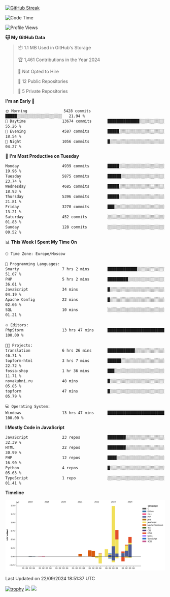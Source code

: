 [![GitHub Streak](https://github-readme-streak-stats.herokuapp.com/?user=yogik10)](https://git.io/streak-stats)
<!--START_SECTION:waka-->
![Code Time](http://img.shields.io/badge/Code%20Time-857%20hrs%2044%20mins-blue)

![Profile Views](http://img.shields.io/badge/Profile%20Views-0-blue)

**🐱 My GitHub Data** 

> 📦 1.1 MB Used in GitHub's Storage 
 > 
> 🏆 1,461 Contributions in the Year 2024
 > 
> 🚫 Not Opted to Hire
 > 
> 📜 12 Public Repositories 
 > 
> 🔑 5 Private Repositories 
 > 
**I'm an Early 🐤** 

```text
🌞 Morning                5428 commits        █████░░░░░░░░░░░░░░░░░░░░   21.94 % 
🌆 Daytime                13674 commits       ██████████████░░░░░░░░░░░   55.26 % 
🌃 Evening                4587 commits        █████░░░░░░░░░░░░░░░░░░░░   18.54 % 
🌙 Night                  1056 commits        █░░░░░░░░░░░░░░░░░░░░░░░░   04.27 % 
```
📅 **I'm Most Productive on Tuesday** 

```text
Monday                   4939 commits        █████░░░░░░░░░░░░░░░░░░░░   19.96 % 
Tuesday                  5875 commits        ██████░░░░░░░░░░░░░░░░░░░   23.74 % 
Wednesday                4685 commits        █████░░░░░░░░░░░░░░░░░░░░   18.93 % 
Thursday                 5396 commits        █████░░░░░░░░░░░░░░░░░░░░   21.81 % 
Friday                   3270 commits        ███░░░░░░░░░░░░░░░░░░░░░░   13.21 % 
Saturday                 452 commits         ░░░░░░░░░░░░░░░░░░░░░░░░░   01.83 % 
Sunday                   128 commits         ░░░░░░░░░░░░░░░░░░░░░░░░░   00.52 % 
```


📊 **This Week I Spent My Time On** 

```text
🕑︎ Time Zone: Europe/Moscow

💬 Programming Languages: 
Smarty                   7 hrs 2 mins        █████████████░░░░░░░░░░░░   51.07 % 
PHP                      5 hrs 2 mins        █████████░░░░░░░░░░░░░░░░   36.61 % 
JavaScript               34 mins             █░░░░░░░░░░░░░░░░░░░░░░░░   04.19 % 
Apache Config            22 mins             █░░░░░░░░░░░░░░░░░░░░░░░░   02.66 % 
SQL                      10 mins             ░░░░░░░░░░░░░░░░░░░░░░░░░   01.21 % 

🔥 Editors: 
PhpStorm                 13 hrs 47 mins      █████████████████████████   100.00 % 

🐱‍💻 Projects: 
translation              6 hrs 26 mins       ████████████░░░░░░░░░░░░░   46.71 % 
topform-html             3 hrs 7 mins        ██████░░░░░░░░░░░░░░░░░░░   22.72 % 
fossa-shop               1 hr 36 mins        ███░░░░░░░░░░░░░░░░░░░░░░   11.71 % 
novakuhni.ru             48 mins             █░░░░░░░░░░░░░░░░░░░░░░░░   05.85 % 
topform                  47 mins             █░░░░░░░░░░░░░░░░░░░░░░░░   05.79 % 

💻 Operating System: 
Windows                  13 hrs 47 mins      █████████████████████████   100.00 % 
```

**I Mostly Code in JavaScript** 

```text
JavaScript               23 repos            ████████░░░░░░░░░░░░░░░░░   32.39 % 
HTML                     22 repos            ████████░░░░░░░░░░░░░░░░░   30.99 % 
PHP                      12 repos            ████░░░░░░░░░░░░░░░░░░░░░   16.90 % 
Python                   4 repos             █░░░░░░░░░░░░░░░░░░░░░░░░   05.63 % 
TypeScript               1 repo              ░░░░░░░░░░░░░░░░░░░░░░░░░   01.41 % 
```



**Timeline**

![Lines of Code chart](https://raw.githubusercontent.com/Yogik10/Yogik10/main/assets/bar_graph.png)


 Last Updated on 22/09/2024 18:51:37 UTC
<!--END_SECTION:waka-->
[![trophy](https://github-profile-trophy.vercel.app/?username=yogik10)](https://github.com/ryo-ma/github-profile-trophy)
![](https://github-profile-summary-cards.vercel.app/api/cards/profile-details?username=yogik10&theme=solarized_dark)
![](https://github-profile-summary-cards.vercel.app/api/cards/most-commit-language?username=yogik10&theme=solarized_dark)


